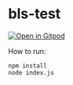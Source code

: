 # bls-test

[![Open in Gitpod](https://gitpod.io/button/open-in-gitpod.svg)](https://gitpod.io/#https://github.com/domwoe/bls-test)


How to run:

```
npm install
node index.js
```